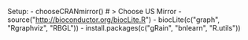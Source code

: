 Setup:
	- chooseCRANmirror() # > Choose US Mirror
	- source("http://bioconductor.org/biocLite.R")
	- biocLite(c("graph", "Rgraphviz", "RBGL"))
	- install.packages(c("gRain", "bnlearn", "R.utils"))
